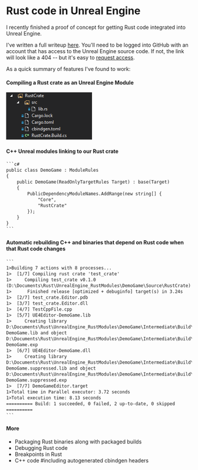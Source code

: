 # Rust code in Unreal Engine

I recently finished a proof of concept for getting Rust code integrated into Unreal Engine.

I've written a full writeup [here](https://github.com/ejmahler/UnrealEngine/blob/rust-modules/RustPost/RustInUnreal.md). You'll need to be logged into GitHub with an account that has access to the Unreal Engine source code. If not, the link will look like a 404 -- but it's easy to [request access](https://github.com/EpicGames/Signup).

As a quick summary of features I've found to work:

#### Compiling a Rust crate as an Unreal Engine Module

  ![RustCrate.png](RustCrate.png)

#### C++ Unreal modules linking to our Rust crate

    ```c#
    public class DemoGame : ModuleRules
    {
        public DemoGame(ReadOnlyTargetRules Target) : base(Target)
        {
            PublicDependencyModuleNames.AddRange(new string[] {
                "Core",
                "RustCrate"
            });
        }
    }
    ```
    
#### Automatic rebuilding C++ and binaries that depend on Rust code when that Rust code changes

    ```
    1>Building 7 actions with 8 processes...
    1>  [1/7] Compiling rust crate 'test_crate'
    1>     Compiling test_crate v0.1.0 (D:\Documents\Rust\UnrealEngine_RustModules\DemoGame\Source\RustCrate)
    1>      Finished release [optimized + debuginfo] target(s) in 3.24s
    1>  [2/7] test_crate.Editor.pdb
    1>  [3/7] test_crate.Editor.dll
    1>  [4/7] TestCppFile.cpp
    1>  [5/7] UE4Editor-DemoGame.lib
    1>     Creating library D:\Documents\Rust\UnrealEngine_RustModules\DemoGame\Intermediate\Build\Win64\UE4Editor\Development\DemoGame\UE4Editor-DemoGame.lib and object D:\Documents\Rust\UnrealEngine_RustModules\DemoGame\Intermediate\Build\Win64\UE4Editor\Development\DemoGame\UE4Editor-DemoGame.exp
    1>  [6/7] UE4Editor-DemoGame.dll
    1>     Creating library D:\Documents\Rust\UnrealEngine_RustModules\DemoGame\Intermediate\Build\Win64\UE4Editor\Development\DemoGame\UE4Editor-DemoGame.suppressed.lib and object D:\Documents\Rust\UnrealEngine_RustModules\DemoGame\Intermediate\Build\Win64\UE4Editor\Development\DemoGame\UE4Editor-DemoGame.suppressed.exp
    1>  [7/7] DemoGameEditor.target
    1>Total time in Parallel executor: 3.72 seconds
    1>Total execution time: 8.13 seconds
    ========== Build: 1 succeeded, 0 failed, 2 up-to-date, 0 skipped ==========
    ```

#### More

- Packaging Rust binaries along with packaged builds
- Debugging Rust code
- Breakpoints in Rust
- C++ code #including autogenerated cbindgen headers

